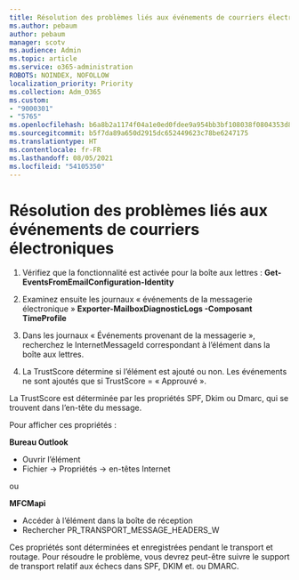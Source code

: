 ```yaml
---
title: Résolution des problèmes liés aux événements de courriers électroniques
ms.author: pebaum
author: pebaum
manager: scotv
ms.audience: Admin
ms.topic: article
ms.service: o365-administration
ROBOTS: NOINDEX, NOFOLLOW
localization_priority: Priority
ms.collection: Adm_O365
ms.custom:
- "9000301"
- "5765"
ms.openlocfilehash: b6a8b2a1174f04a1e0ed0fdee9a954bb3bf108038f0804353d84755e490f5f47
ms.sourcegitcommit: b5f7da89a650d2915dc652449623c78be6247175
ms.translationtype: HT
ms.contentlocale: fr-FR
ms.lasthandoff: 08/05/2021
ms.locfileid: "54105350"
---
```

# <a name="troubleshooting-events-from-email"></a>Résolution des problèmes liés aux événements de courriers électroniques

1. Vérifiez que la fonctionnalité est activée pour la boîte aux lettres : **Get-EventsFromEmailConfiguration-Identity <mailbox>**

2. Examinez ensuite les journaux « événements de la messagerie électronique » **Exporter-MailboxDiagnosticLogs <mailbox>-Composant TimeProfile**

3. Dans les journaux « Événements provenant de la messagerie », recherchez le InternetMessageId correspondant à l’élément dans la boîte aux lettres.  

4. La TrustScore détermine si l’élément est ajouté ou non. Les événements ne sont ajoutés que si TrustScore = « Approuvé ».

La TrustScore est déterminée par les propriétés SPF, Dkim ou Dmarc, qui se trouvent dans l’en-tête du message.

Pour afficher ces propriétés :

**Bureau Outlook**

- Ouvrir l’élément
- Fichier -> Propriétés -> en-têtes Internet

ou

**MFCMapi**

- Accéder à l’élément dans la boîte de réception
- Rechercher PR_TRANSPORT_MESSAGE_HEADERS_W

Ces propriétés sont déterminées et enregistrées pendant le transport et routage. Pour résoudre le problème, vous devrez peut-être suivre le support de transport relatif aux échecs dans SPF, DKIM et. ou DMARC.